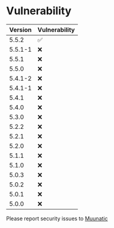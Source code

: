 # Vulnerability

|Version|Vulnerability|
|-|-|
|5.5.2|:white_check_mark:|
|5.5.1-1|:x:|
|5.5.1|:x:|
|5.5.0|:x:|
|5.4.1-2|:x:|
|5.4.1-1|:x:|
|5.4.1|:x:|
|5.4.0|:x:|
|5.3.0|:x:|
|5.2.2|:x:|
|5.2.1|:x:|
|5.2.0|:x:|
|5.1.1|:x:|
|5.1.0|:x:|
|5.0.3|:x:|
|5.0.2|:x:|
|5.0.1|:x:|
|5.0.0|:x:|

Please report security issues to [Muunatic](mailto:muunatic@typeslint.com)
